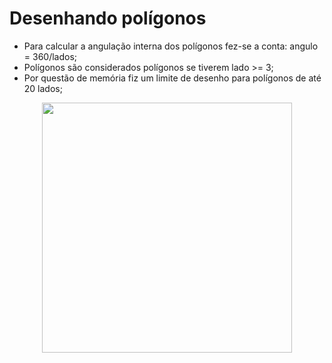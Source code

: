 # Desenhando polígonos
* Para calcular a angulação interna dos polígonos fez-se a conta: angulo = 360/lados;
* Polígonos são considerados polígonos se tiverem lado >= 3;
* Por questão de memória fiz um limite de desenho para polígonos de até 20 lados;

<p align = 'center'>
<img width = '400' src = 'assets/ezgif.com-gif-maker (1).gif'> 
</p>

